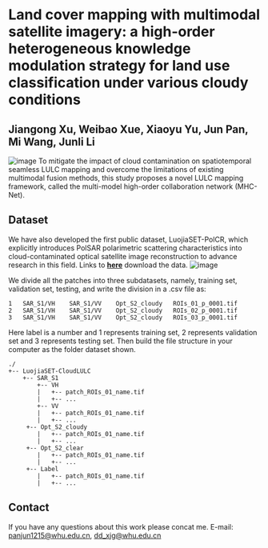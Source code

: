 # Land cover mapping with multimodal satellite imagery: a high-order heterogeneous knowledge modulation strategy for land use classification under various cloudy conditions
## Jiangong Xu, Weibao Xue, Xiaoyu Yu, Jun Pan, Mi Wang, Junli Li
![image](https://github.com/RSIIPAC/CloudLULC/blob/main/Subsidiaries/conceptual.png)
To mitigate the impact of cloud contamination on spatiotemporal seamless LULC mapping and overcome the limitations of existing multimodal fusion methods, this study proposes a novel LULC mapping framework, called the multi-model high-order collaboration network (MHC-Net).

## Dataset
We have also developed the first public dataset, LuojiaSET-PolCR, which explicitly introduces PolSAR polarimetric scattering characteristics into cloud-contaminated optical satellite image reconstruction to advance research in this field.
Links to **[here](https://www.wenjuan.com/s/JnyMzq1/#)** download the data.
![image](https://github.com/RSIIPAC/CloudLULC/blob/main/Subsidiaries/location.png)

We divide all the patches into three subdatasets, namely, training set, validation set, testing, and write the division in a .csv file as:
```
1	SAR_S1/VH	 SAR_S1/VV    Opt_S2_cloudy	  ROIs_01_p_0001.tif
2	SAR_S1/VH	 SAR_S1/VV    Opt_S2_cloudy	  ROIs_02_p_0001.tif
3	SAR_S1/VH	 SAR_S1/VV    Opt_S2_cloudy	  ROIs_03_p_0001.tif
```
Here label is a number and 1 represents training set, 2 represents validation set and 3 represents testing set. 
Then build the file structure in your computer as the folder dataset shown.
```
./
+-- LuojiaSET-CloudLULC
    +--	SAR_S1
        +-- VH
        |   +-- patch_ROIs_01_name.tif
        |   +-- ...
        +-- VV
        |   +-- patch_ROIs_01_name.tif
        |   +-- ...
     +-- Opt_S2_cloudy
        |   +-- patch_ROIs_01_name.tif
        |   +-- ...
     +-- Opt_S2_clear
        |   +-- patch_ROIs_01_name.tif
        |   +-- ...
     +-- Label
        |   +-- patch_ROIs_01_name.tif
        |   +-- ...
```

## Contact
If you have any questions about this work please concat me. E-mail: panjun1215@whu.edu.cn, dd_xjg@whu.edu.cn
